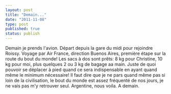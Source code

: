 ```yaml
---
layout: post
title: "Demain..."
date: "2011-11-08"
type: post
published: true
status: publish
---
```


Demain je prends l'avion. Départ depuis la gare du midi pour rejoindre Roissy. Voyage par Air France, direction Buenos Aires, première étape sur la route du bout du monde! Les sacs à dos sont prêts: 8 kg pour Christine, 10 kg pour moi, plus quelques 2 ou 3 kg de bagage aa main. Juste de quoi pouvoir se déplacer à pied quand ce sera indispensable en ayant quand même le minimum nécessaire! Il faut dire que je ne pars quand même pas si loin de la civilisation, le bout du monde est assez fréquenté de nos jours, je ne vais pas m'y retrouver seul. Argentine, nous voila. A demain.
